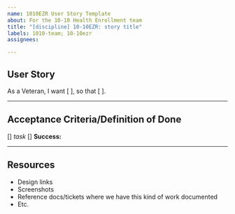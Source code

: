 ```yaml
---
name: 1010EZR User Story Template
about: For the 10-10 Health Enrollment team
title: "[discipline] 10-10EZR: story title"
labels: 1010-team; 10-10ezr
assignees:

---
```


## User Story
As a Veteran, I want [ ], so that [ ].


---
## Acceptance Criteria/Definition of Done
[] _task_
[] **Success:**


---
## Resources
- Design links
- Screenshots
- Reference docs/tickets where we have this kind of work documented
- Etc.

